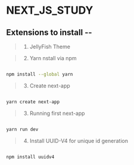 # NEXT_JS_STUDY

## Extensions to install --

> 1. JellyFish Theme

> 2. Yarn nstall via npm

```sh

npm install --global yarn

```

> 3. Create next-app
```sh

yarn create next-app

```

> 3. Running first next-app
```sh

yarn run dev

```

> 4. Install UUID-V4 for unique id generation
```sh

npm install uuidv4

```